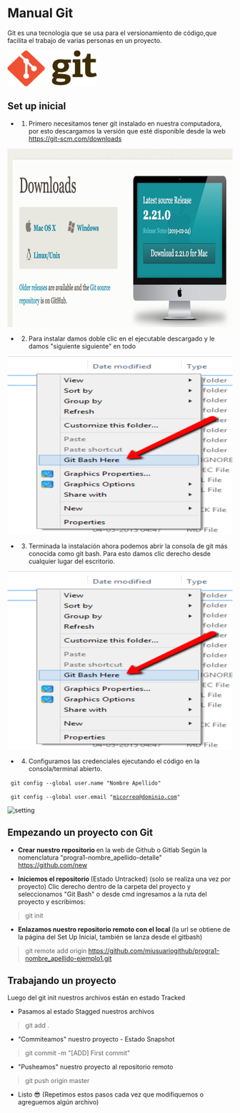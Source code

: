 <h1>Manual Git</h1>
<p>Git es una tecnología que se usa para el versionamiento de código,que facilita el trabajo de varias personas en un proyecto.</p>

 <img src="/img/git-logo.png" alt="logo" width="200"
         height="80">

<h2>Set up inicial</h2>

* 1. Primero necesitamos tener git instalado en nuestra computadora, por esto descargamos la versión que esté disponible desde la web https://git-scm.com/downloads

 <img src="/img/git-download.png" alt="logo" width="600" height="400">

* 2. Para instalar damos doble clic en el ejecutable descargado y le damos "siguiente siguiente" en todo

 <img src="/img/git-bash-open.png" alt="logo" width="600" height="400">

* 3. Terminada la instalación ahora podemos abrir la consola de git más conocida como git bash. Para esto damos clic derecho desde cualquier lugar del escritorio.
 <img src="/img/git-bash-open.png" alt="open" width="600" height="400">

* 4. Configuramos las credenciales ejecutando el código en la consola/terminal abierto.

<code> git config --global user.name "Nombre Apellido" </code>

<code> git config --global user.email "micorreo@dominio.com" </code>

 <img src="/img/git-bash-setting" alt="setting" width="600" height="400">


<h2>Empezando un proyecto con Git</h2>

* <b>Crear nuestro repositorio </b>  en la web de Github o Gitlab
Según la nomenclatura "progra1-nombre_apellido-detalle"
https://github.com/new

* <b>Iniciemos el repositorio </b> (Estado Untracked) (solo se realiza una vez por proyecto) Clic derecho dentro de la carpeta del proyecto y seleccionamos "Git Bash" o desde cmd ingresamos a la ruta del proyecto y escribimos:</p>

> git init

* <b>Enlazamos nuestro repositorio remoto con el local </b> (la url se obtiene de la página del Set Up Inicial, también se lanza desde el gitbash) 

> git remote add origin https://github.com/miusuariogithub/progra1-nombre_apellido-ejemplo1.git



<h2>Trabajando un proyecto</h2>
Luego del git init nuestros archivos están en estado Tracked

- Pasamos al estado Stagged nuestros archivos
> git add .

- "Commiteamos" nuestro proyecto - Estado Snapshot
> git commit -m "[ADD] First commit"

- "Pusheamos" nuestro proyecto al repositorio remoto
> git push origin master

- Listo 😎 (Repetimos estos pasos cada vez que modifiquemos o agreguemos algún archivo)




